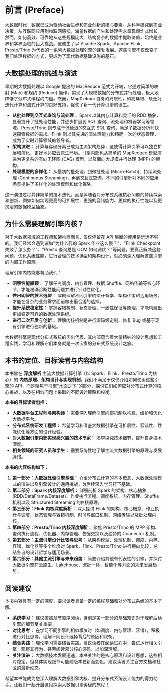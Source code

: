 # 前言 (Preface)

大数据时代，数据已成为驱动社会进步和商业创新的核心要素。从科学研究到商业决策，从互联网应用到物联网感知，海量数据的产生和处理需求呈现爆炸式增长。然而，如何高效、可靠地从这些规模庞大、结构复杂的数据中提取价值，始终是业界和学界面临的巨大挑战。这催生了以 Apache Spark、Apache Flink、Presto/Trino 为代表的一系列大数据处理引擎的蓬勃发展。这些引擎不仅改变了我们处理数据的方式，更成为了现代数据基础设施的基石。

## 大数据处理的挑战与演进

早期的大数据处理以 Google 提出的 MapReduce 范式为开端，它通过简单的映射 (Map) 和规约 (Reduce) 操作，实现了大规模数据的分布式并行处理，极大地降低了分布式编程的门槛。然而，MapReduce 自身的局限性，如高延迟、缺乏对迭代计算和流式计算的良好支持，促使了新一代计算引擎的诞生。

*   **从批处理到交互式查询与流处理：** Spark 以其内存计算和灵活的 RDD 抽象，显著提升了批处理性能，并逐步扩展到 SQL 查询、流处理和机器学习等领域。Presto/Trino 则专注于低延迟的交互式 SQL 查询，满足了数据分析师快速探索数据的需求。Flink 则以其先进的流处理能力和精确一次的状态管理，成为了实时计算领域的领导者。
*   **架构演进：** 计算与存储分离已成为主流架构趋势，这使得计算引擎可以独立扩展和演化，更好地适应云原生环境。引擎内部也从简单的 MapReduce 模型演进为更复杂的有向无环图 (DAG) 模型，以及面向大规模并行处理 (MPP) 的架构。
*   **处理模型的多样化：** 从最初的批处理，到微批处理 (Micro-Batch)、持续流处理 (Continuous Streaming)，再到交互式查询，不同的引擎针对不同的应用场景提供了多样化的处理模型和优化策略。

这一演进过程并非简单的技术迭代，而是伴随着对分布式系统核心问题的持续探索和创新，例如如何实现更高的可扩展性、更强的容错能力、更优的执行性能以及更灵活的数据模型抽象。

## 为什么需要理解引擎内核？

对于大数据领域的工程师和架构师而言，仅仅停留在 API 层面的使用是远远不够的。我们经常会遇到诸如"为什么我的 Spark 作业这么慢？"、"Flink Checkpoint 失败了怎么办？"、"Presto 查询总是 OOM 如何调优？"等问题。要真正解决这些问题，优化系统性能，进行合理的技术选型和架构设计，就必须深入理解这些引擎的内部工作原理。

理解引擎内核能够帮助我们：

*   **洞察性能瓶颈：** 了解任务调度、内存管理、数据 Shuffle、网络传输等核心环节，才能准确诊断性能问题并进行针对性优化。
*   **做出明智的技术选型：** 深刻理解不同引擎的设计哲学、架构优劣和适用场景，才能在复杂的业务需求面前做出最合适的选择。
*   **提升系统稳定性：** 掌握容错机制、状态管理、一致性保证等原理，才能构建出更加稳定可靠的数据处理系统。
*   **进行二次开发与创新：** 理解内核机制是进行源码级定制、修复 Bug 或基于现有引擎进行创新的基础。

大数据引擎是现代分布式系统的杰出代表，其内部蕴含着大量精妙的设计思想和工程实践，学习和理解它们本身就是一次宝贵的分布式系统设计之旅。

## 本书的定位、目标读者与内容结构

本书旨在 **深度解析** 主流大数据计算引擎（以 Spark、Flink、Presto/Trino 为核心）的 **内核原理、架构设计与实现机制**。我们不满足于仅仅介绍如何使用这些引擎的 API，而是聚焦于引擎"水面之下"的部分，探讨它们如何应对分布式计算的核心挑战，以及在相似问题上采取的不同设计策略和权衡。

**本书的目标读者包括：**

*   **大数据平台工程师与架构师：** 需要深入理解引擎内部机制以构建、维护和优化大数据平台。
*   **分布式系统研发工程师：** 希望学习和借鉴大数据引擎在可扩展性、容错性、性能优化等方面的设计经验。
*   **对大数据引擎内部实现感兴趣的技术专家：** 渴望探究技术细节，提升自身技术深度。
*   **相关领域的研究人员和学生：** 需要系统性地了解主流大数据引擎的原理与发展脉络。

**本书的内容结构如下：**

1.  **第一部分：大数据处理引擎基础：** 介绍分布式计算的基本概念、大数据处理模式的演进以及引擎设计的通用挑战，为后续深入学习打下基础。
2.  **第二部分：Spark 内核深度解析：** 详细剖析 Spark 的架构、核心抽象 (RDD/DataFrame/Dataset)、作业执行流程、调度系统、内存管理、Shuffle 机制以及 Structured Streaming 的内核原理。
3.  **第三部分：Flink 内核深度解析：** 深入探讨 Flink 的架构、核心概念、作业执行与调度、状态管理与容错机制、时间与窗口机制、网络传输以及批处理内核。
4.  **第四部分：Presto/Trino 内核深度解析：** 聚焦 Presto/Trino 的 MPP 架构、查询执行流程、优化器、内存管理、数据交换以及独特的 Connector 机制。
5.  **第五部分：主流引擎设计比较与思考：** 从架构模型、处理机制、调度、内存、容错、优化器等多个维度对 Spark、Flink、Presto/Trino 进行横向比较，总结各自的设计哲学与适用场景。
6.  **第六部分：其他主流引擎与未来趋势：** 简要介绍其他有代表性的引擎，并探讨大数据引擎在云原生、Lakehouse、流批一体、智能化等方面的未来发展趋势。

## 阅读建议

本书内容具有一定的深度，要求读者具备一定的编程基础和对分布式系统的基本了解。

*   **系统学习：** 建议按照章节顺序阅读，特别是第一部分的基础知识对于理解后续引擎的细节至关重要。
*   **对比思考：** 在学习不同引擎的相似模块时（如调度、内存管理、容错），积极进行对比思考，理解不同设计选择背后的原因和权衡。
*   **结合实践：** 理论学习需要结合实践。建议读者在阅读过程中，尝试运行相关引擎，观察其行为，甚至阅读部分核心源码，以加深理解。
*   **关注演进：** 大数据技术发展迅速，本书关注的是核心原理和设计思想，这些相对稳定。但具体实现细节可能随版本更新而变化，建议读者关注官方文档和社区的最新动态。

希望本书能成为您深入理解大数据引擎内核、提升分布式系统设计能力的得力助手。让我们一起开启这段探索大数据引擎奥秘的旅程！ 